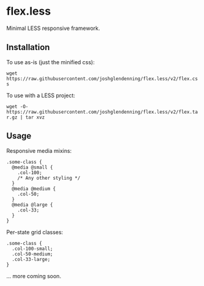 flex.less
=========

Minimal LESS responsive framework.

## Installation
To use as-is (just the minified css):

`wget https://raw.githubusercontent.com/joshglendenning/flex.less/v2/flex.css`

To use with a LESS project:

`wget -O- https://raw.githubusercontent.com/joshglendenning/flex.less/v2/flex.tar.gz | tar xvz`

## Usage

Responsive media mixins:

```less
.some-class {
  @media @small {
    .col-100;
    /* Any other styling */
  }
  @media @medium {
    .col-50;
  }
  @media @large {
    .col-33;
  }
}
```

Per-state grid classes:

```less
.some-class {
  .col-100-small;
  .col-50-medium;
  .col-33-large;
}
```

... more coming soon.
